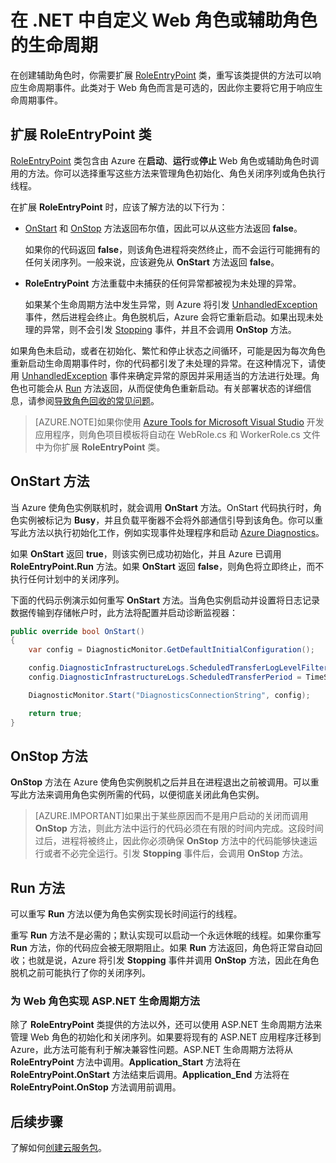 <properties 
pageTitle="使用 .NET 响应云服务的生命周期事件" 
description="了解如何在 .NET 中使用云服务角色的生命周期方法" 
services="cloud-services" 
documentationCenter=".net" 
authors="Thraka" 
manager="timlt" 
editor=""/>
<tags 
ms.service="cloud-services" 
ms.date="06/11/2015" 
wacn.date="09/15/2015"/>

# 在 .NET 中自定义 Web 角色或辅助角色的生命周期

在创建辅助角色时，你需要扩展 [RoleEntryPoint](https://msdn.microsoft.com/zh-cn/library/azure/microsoft.windowsazure.serviceruntime.roleentrypoint.aspx) 类，重写该类提供的方法可以响应生命周期事件。此类对于 Web 角色而言是可选的，因此你主要将它用于响应生命周期事件。

## 扩展 RoleEntryPoint 类

[RoleEntryPoint](https://msdn.microsoft.com/zh-cn/library/azure/microsoft.windowsazure.serviceruntime.roleentrypoint.aspx) 类包含由 Azure 在**启动**、**运行**或**停止** Web 角色或辅助角色时调用的方法。你可以选择重写这些方法来管理角色初始化、角色关闭序列或角色执行线程。

在扩展 **RoleEntryPoint** 时，应该了解方法的以下行为：

-   [OnStart](https://msdn.microsoft.com/zh-cn/library/azure/microsoft.windowsazure.serviceruntime.roleentrypoint.onstart.aspx) 和 [OnStop](https://msdn.microsoft.com/zh-cn/library/azure/microsoft.windowsazure.serviceruntime.roleentrypoint.onstop.aspx) 方法返回布尔值，因此可以从这些方法返回 **false**。

     如果你的代码返回 **false**，则该角色进程将突然终止，而不会运行可能拥有的任何关闭序列。一般来说，应该避免从 **OnStart** 方法返回 **false**。
     
-   **RoleEntryPoint** 方法重载中未捕获的任何异常都被视为未处理的异常。

     如果某个生命周期方法中发生异常，则 Azure 将引发 [UnhandledException](https://msdn.microsoft.com/zh-cn/library/system.appdomain.unhandledexception.aspx) 事件，然后进程会终止。角色脱机后，Azure 会将它重新启动。如果出现未处理的异常，则不会引发 [Stopping](https://msdn.microsoft.com/library/azure/microsoft.windowsazure.serviceruntime.roleenvironment.stopping.aspx) 事件，并且不会调用 **OnStop** 方法。

如果角色未启动，或者在初始化、繁忙和停止状态之间循环，可能是因为每次角色重新启动生命周期事件时，你的代码都引发了未处理的异常。在这种情况下，请使用 [UnhandledException](https://msdn.microsoft.com/zh-cn/library/system.appdomain.unhandledexception.aspx) 事件来确定异常的原因并采用适当的方法进行处理。角色也可能会从 [Run](https://msdn.microsoft.com/zh-cn/library/azure/microsoft.windowsazure.serviceruntime.roleentrypoint.run.aspx) 方法返回，从而促使角色重新启动。有关部署状态的详细信息，请参阅[导致角色回收的常见问题](https://msdn.microsoft.com/zh-cn/library/azure/gg465402.aspx)。

> [AZURE.NOTE]如果你使用 [Azure Tools for Microsoft Visual Studio](https://msdn.microsoft.com/zh-cn/library/azure/ee405484.aspx) 开发应用程序，则角色项目模板将自动在 WebRole.cs 和 WorkerRole.cs 文件中为你扩展 **RoleEntryPoint** 类。

## OnStart 方法

当 Azure 使角色实例联机时，就会调用 **OnStart** 方法。OnStart 代码执行时，角色实例被标记为 **Busy**，并且负载平衡器不会将外部通信引导到该角色。你可以重写此方法以执行初始化工作，例如实现事件处理程序和启动 [Azure Diagnostics](/documentation/articles/cloud-services-how-to-monitor)。

如果 **OnStart** 返回 **true**，则该实例已成功初始化，并且 Azure 已调用 **RoleEntryPoint.Run** 方法。如果 **OnStart** 返回 **false**，则角色将立即终止，而不执行任何计划中的关闭序列。

下面的代码示例演示如何重写 **OnStart** 方法。当角色实例启动并设置将日志记录数据传输到存储帐户时，此方法将配置并启动诊断监视器：

```csharp
public override bool OnStart()
{
    var config = DiagnosticMonitor.GetDefaultInitialConfiguration();

    config.DiagnosticInfrastructureLogs.ScheduledTransferLogLevelFilter = LogLevel.Error;
    config.DiagnosticInfrastructureLogs.ScheduledTransferPeriod = TimeSpan.FromMinutes(5);

    DiagnosticMonitor.Start("DiagnosticsConnectionString", config);

    return true;
}
```

## OnStop 方法

**OnStop** 方法在 Azure 使角色实例脱机之后并且在进程退出之前被调用。可以重写此方法来调用角色实例所需的代码，以便彻底关闭此角色实例。

> [AZURE.IMPORTANT]如果出于某些原因而不是用户启动的关闭而调用 **OnStop** 方法，则此方法中运行的代码必须在有限的时间内完成。这段时间过后，进程将被终止，因此你必须确保 **OnStop** 方法中的代码能够快速运行或者不必完全运行。引发 **Stopping** 事件后，会调用 **OnStop** 方法。


## Run 方法

可以重写 **Run** 方法以便为角色实例实现长时间运行的线程。

重写 **Run** 方法不是必需的；默认实现可以启动一个永远休眠的线程。如果你重写 **Run** 方法，你的代码应会被无限期阻止。如果 **Run** 方法返回，角色将正常自动回收；也就是说，Azure 将引发 **Stopping** 事件并调用 **OnStop** 方法，因此在角色脱机之前可能执行了你的关闭序列。


### 为 Web 角色实现 ASP.NET 生命周期方法

除了 **RoleEntryPoint** 类提供的方法以外，还可以使用 ASP.NET 生命周期方法来管理 Web 角色的初始化和关闭序列。如果要将现有的 ASP.NET 应用程序迁移到 Azure，此方法可能有利于解决兼容性问题。ASP.NET 生命周期方法将从 **RoleEntryPoint** 方法中调用。**Application\_Start** 方法将在 **RoleEntryPoint.OnStart** 方法结束后调用。**Application\_End** 方法将在 **RoleEntryPoint.OnStop** 方法调用前调用。

## 后续步骤
了解如何[创建云服务包](/documentation/articles/cloud-services-model-and-package)。

<!---HONumber=69-->